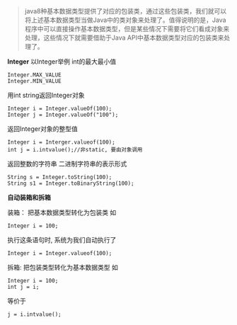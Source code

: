 > java8种基本数据类型提供了对应的包装类，通过这些包装类，我们就可以将上述基本数据类型当做Java中的类对象来处理了。值得说明的是，Java程序中可以直接操作基本数据类型，但是某些情况下需要将它们看成对象来处理，这些情况下就需要借助于Java API中基本数据类型对应的包装类来处理了。

**Integer**
以Integer举例
int的最大最小值
```
Integer.MAX_VALUE
Integer.MIN_VALUE
```
用int string返回Integer对象
```
Integer i = Integer.valueOf(100);
Integer j = Integer.valueOf("100");
```
返回Integer对象的整型值

```
Integer i = Interger.valueof(100);
int j = i.intvalue();//非static, 要由对象调用
```

返回整数的字符串 二进制字符串的表示形式
```
String s = Integer.toString(100);
String s1 = Integer.toBinaryString(100);
```

**自动装箱和拆箱**

装箱： 把基本数据类型转化为包装类
如
```
Integer i = 100;
```
执行这条语句时, 系统为我们自动执行了
```
Integer i = Integer.valueof(100);
```

拆箱: 把包装类型转化为基本数据类型
如
```
Integer i = 100;
int j = i;
```
等价于
```
j = i.intvalue();
```


